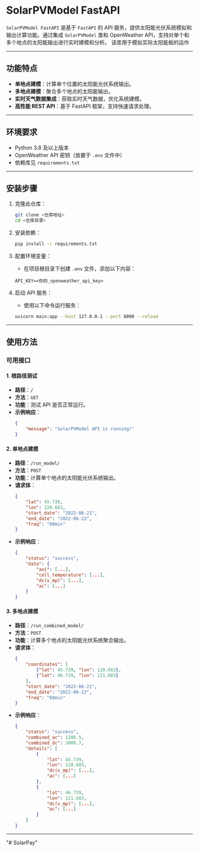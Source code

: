 # SolarPVModel FastAPI

`SolarPVModel FastAPI` 是基于 `FastAPI` 的 API 服务，提供太阳能光伏系统模拟和输出计算功能。通过集成 `SolarPVModel` 类和 OpenWeather API，支持对单个和多个地点的太阳能输出进行实时建模和分析。
该库用于模拟实际太阳能板的运作

---

## 功能特点

- **单地点建模**：计算单个位置的太阳能光伏系统输出。
- **多地点建模**：聚合多个地点的太阳能输出。
- **实时天气数据集成**：获取实时天气数据，优化系统建模。
- **高性能 REST API**：基于 FastAPI 框架，支持快速请求处理。

---

## 环境要求

- Python 3.8 及以上版本
- OpenWeather API 密钥（放置于 `.env` 文件中）
- 依赖库见 `requirements.txt`

---

## 安装步骤

1. 克隆此仓库：

    ```bash
    git clone <仓库地址>
    cd <仓库目录>
    ```

2. 安装依赖：

    ```bash
    pip install -r requirements.txt
    ```

3. 配置环境变量：
    - 在项目根目录下创建 `.env` 文件，添加以下内容：
    ```env
    API_KEY=<你的_openweather_api_key>
    ```

4. 启动 API 服务：
    - 使用以下命令运行服务：
    ```bash
    uvicorn main:app --host 127.0.0.1 --port 8000 --reload
    ```

---

## 使用方法

### 可用接口

#### 1. 根路径测试
- **路径**：`/`
- **方法**：`GET`
- **功能**：测试 API 是否正常运行。
- **示例响应**：
    ```json
    {
        "message": "SolarPVModel API is running!"
    }
    ```

#### 2. 单地点建模
- **路径**：`/run_model/`
- **方法**：`POST`
- **功能**：计算单个地点的太阳能光伏系统输出。
- **请求体**：
    ```json
    {
        "lat": 45.739,
        "lon": 120.683,
        "start_date": "2022-06-21",
        "end_date": "2022-06-22",
        "freq": "60min"
    }
    ```
- **示例响应**：
    ```json
    {
        "status": "success",
        "data": {
            "aoi": [...],
            "cell_temperature": [...],
            "dc(v_mp)": [...],
            "ac": [...]
        }
    }
    ```

#### 3. 多地点建模
- **路径**：`/run_combined_model/`
- **方法**：`POST`
- **功能**：计算多个地点的太阳能光伏系统聚合输出。
- **请求体**：
    ```json
    {
        "coordinates": [
            {"lat": 45.739, "lon": 120.683},
            {"lat": 46.739, "lon": 121.683}
        ],
        "start_date": "2022-06-21",
        "end_date": "2022-06-22",
        "freq": "60min"
    }
    ```
- **示例响应**：
    ```json
    {
        "status": "success",
        "combined_ac": 1200.5,
        "combined_dc": 3000.7,
        "details": [
            {
                "lat": 45.739,
                "lon": 120.683,
                "dc(v_mp)": [...],
                "ac": [...]
            },
            {
                "lat": 46.739,
                "lon": 121.683,
                "dc(v_mp)": [...],
                "ac": [...]
            }
        ]
    }
    ```

---


"# SolarPay" 
